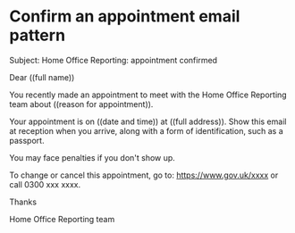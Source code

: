 # Confirm an appointment email pattern

Subject: Home Office Reporting: appointment confirmed

Dear ((full name))

You recently made an appointment to meet with the Home Office Reporting team about ((reason for appointment)).

Your appointment is on ((date and time)) at ((full address)). Show this email at reception when you arrive, along with a form of identification, such as a passport.

You may face penalties if you don't show up.

To change or cancel this appointment, go to: https://www.gov.uk/xxxx or call 0300 xxx xxxx.

Thanks

Home Office Reporting team
